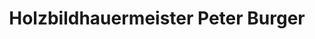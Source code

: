 ---
title: "Holzbildhauermeister Peter Burger"
url: /emmendingen/holzbildhauermeister-peter-burger/
shop: Kunst
---